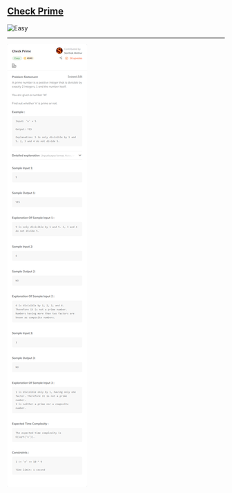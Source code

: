 <h2><a href="https://www.codingninjas.com/studio/problems/check-prime_624934?utm_source=striver&utm_medium=website&utm_campaign=a_zcoursetuf">Check Prime</a></h2><img src="https://img.shields.io/badge/Easy-brightgreen" alt="Easy" /><hr>


![](./Check%20Prime%20-%20Coding%20Ninjas%20.png)
